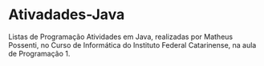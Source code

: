 # Ativadades-Java
Listas de Programação
Atividades em Java, realizadas por Matheus Possenti, no Curso de Informática do Instituto Federal Catarinense, na aula de Programação 1.
